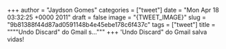 
+++
author = "Jaydson Gomes"
categories = ["tweet"]
date = "Mon Apr 18 03:32:25 +0000 2011"
draft = false
image = "{TWEET_IMAGE}"
slug = "9b81388f44d87ad0591148b4e45ebe178c6f437c"
tags = ["tweet"]
title = """"Undo Discard" do Gmail s..."""
+++
'Undo Discard" do Gmail salva vidas!
